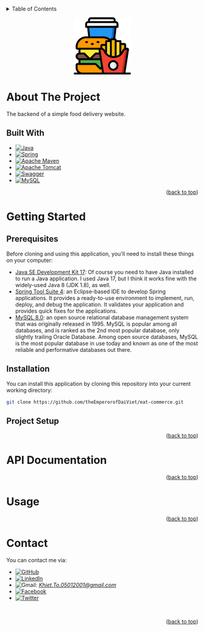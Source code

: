 <a name="readme-top"></a>
<!-- TABLE OF CONTENTS -->
<details>
  <summary>Table of Contents</summary>
  <ol>
    <li>
      <a href="#about-the-project">About The Project</a>
      <ul>
        <li><a href="#built-with">Built With</a></li>
      </ul>
    </li>
    <li>
      <a href="#getting-started">Getting Started</a>
      <ul>
        <li><a href="#prerequisites">Prerequisites</a></li>
        <li><a href="#installation">Installation</a></li>
        <li><a href="#project-setup">Project Setup</a></li>
      </ul>
    </li>
    <li><a href="#api-documentation">API Documentation</li>
    <li><a href="#usage">Usage</a></li>
    <li><a href="#contact">Contact</a></li>
  </ol>
</details>

<p align="center">
    <img src="src/main/resources/static/images/logo.png" width="150" height="150">
</p>

# About The Project
The backend of a simple food delivery website.

## Built With
* [![Java][Java-shield]][Java-url]
* [![Spring][Spring-shield]][Spring-url]
* [![Apache Maven][Apache Maven-shield]][Apache Maven-url]
* [![Apache Tomcat][Apache Tomcat-shield]][Apache Tomcat-url]
* [![Swagger][Swagger-shield]][Swagger-url]
* [![MySQL][MySQL-shield]][MySQL-url]

<p align="right">(<a href="#readme-top">back to top</a>)</p>

# Getting Started

## Prerequisites
Before cloning and using this application, you'll need to install these things on your computer:
* [Java SE Development Kit 17](https://www.oracle.com/java/technologies/downloads/#java17): Of course you need to have Java installed to run a Java application. I used Java 17, but I think it works fine with the widely-used Java 8 (JDK 1.8), as well.
* [Spring Tool Suite 4](https://spring.io/tools): an Eclipse-based IDE to develop Spring applications. 
It provides a ready-to-use environment to implement, run, deploy, and debug the application. 
It validates your application and provides quick fixes for the applications.
* [MySQL 8.0](https://dev.mysql.com/downloads/installer/): an open source relational database management system that was originally released in 1995. MySQL is popular among all databases, and is ranked as the 2nd most popular database, only slightly trailing Oracle Database. Among open source databases, MySQL is the most popular database in use today and known as one of the most reliable and performative databases out there.

## Installation
You can install this application by cloning this repository into your current working directory:
```sh
git clone https://github.com/theEmperorofDaiViet/eat-commerce.git
```

## Project Setup

<p align="right">(<a href="#readme-top">back to top</a>)</p>

# API Documentation


<p align="right">(<a href="#readme-top">back to top</a>)</p>

# Usage

<p align="right">(<a href="#readme-top">back to top</a>)</p>

# Contact

You can contact me via:
* [![GitHub][GitHub-shield]][GitHub-url]
* [![LinkedIn][LinkedIn-shield]][LinkedIn-url]
* ![Gmail][Gmail-shield]:&nbsp;<i>Khiet.To.05012001@gmail.com</i>
* [![Facebook][Facebook-shield]][Facebook-url]
* [![Twitter][Twitter-shield]][Twitter-url]

<br/>
<p align="right">(<a href="#readme-top">back to top</a>)</p>

<!-- MARKDOWN LINKS & IMAGES -->
<!-- Tech stack -->
[Java-shield]: https://img.shields.io/badge/Java-ED8B00?style=for-the-badge&logo=java&logoColor=white
[Java-url]: https://www.java.com/
[Spring-shield]: https://img.shields.io/badge/spring-%236DB33F.svg?style=for-the-badge&logo=spring&logoColor=white
[Spring-url]: https://spring.io/
[Apache Maven-shield]: https://img.shields.io/badge/Apache%20Maven-C71A36?style=for-the-badge&logo=Apache%20Maven&logoColor=white
[Apache Maven-url]: https://maven.apache.org/
[Apache Tomcat-shield]: https://img.shields.io/badge/apache%20tomcat-%23F8DC75.svg?style=for-the-badge&logo=apache-tomcat&logoColor=black
[Apache Tomcat-url]: https://tomcat.apache.org/
[Swagger-shield]: https://img.shields.io/badge/Swagger-85EA2D?style=for-the-badge&logo=Swagger&logoColor=white
[Swagger-url]: https://swagger.io/
[MySQL-shield]: https://img.shields.io/badge/MySQL-005C84?style=for-the-badge&logo=mysql&logoColor=white
[MySQL-url]: https://www.mysql.com/

<!-- Contact -->
[GitHub-shield]: https://img.shields.io/badge/github-%23121011.svg?style=for-the-badge&logo=github&logoColor=white
[GitHub-url]: https://github.com/theEmperorofDaiViet
[LinkedIn-shield]: https://img.shields.io/badge/linkedin-%230077B5.svg?style=for-the-badge&logo=linkedin&logoColor=white
[LinkedIn-url]: https://www.linkedin.com/in/khiet-to/
[Gmail-shield]: https://img.shields.io/badge/Gmail-D14836?style=for-the-badge&logo=gmail&logoColor=white
[Facebook-shield]: https://img.shields.io/badge/Facebook-%231877F2.svg?style=for-the-badge&logo=Facebook&logoColor=white
[Facebook-url]: https://www.facebook.com/Khiet.To.Official/
[Twitter-shield]: https://img.shields.io/badge/Twitter-%231DA1F2.svg?style=for-the-badge&logo=Twitter&logoColor=white
[Twitter-url]: https://twitter.com/KhietTo